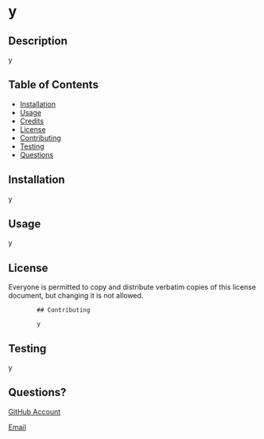 
  # y

  

  ## Description 

  y

  ## Table of Contents

  * [Installation](#installation)
  * [Usage](#usage)
  * [Credits](#credits)
  * [License](#license)
  * [Contributing](#contributing)
  * [Testing](#testing)
  * [Questions](#questions)


  ## Installation

  y

  ## Usage 

  y
  
  ## License

  

  Everyone is permitted to copy and distribute verbatim copies of this license document, but changing it is not allowed.
  
            ## Contributing

            y
  ## Testing

  y

  ## Questions?

  [GitHub Account](https://github.com/y/)

  [Email](mailto:y)

